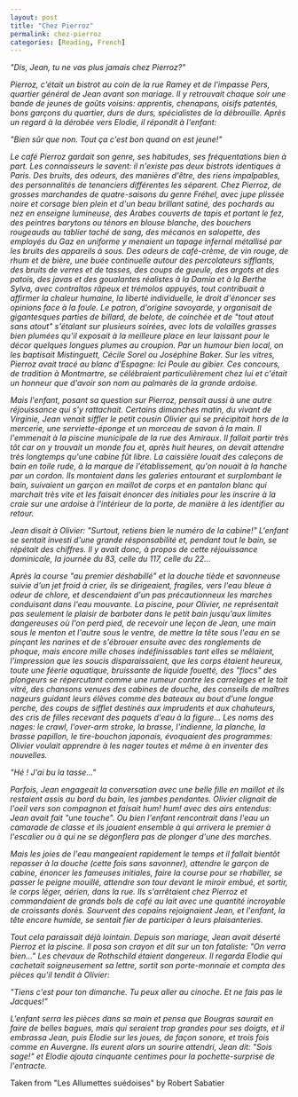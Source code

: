 ```yaml
---
layout: post
title: "Chez Pierroz"
permalink: chez-pierroz
categories: [Reading, French]
---
```



*"Dis, Jean, tu ne vas plus jamais chez Pierroz?"*

*Pierroz, c'était un bistrot au coin de la rue Ramey et de l'impasse
Pers, quartier général de Jean avant son mariage. Il y retrouvait chaque
soir une bande de jeunes de goûts voisins: apprentis, chenapans, oisifs
patentés, bons garçons du quartier, durs de durs, spécialistes de la
débrouille. Après un regard à la dérobée vers Elodie, il répondit à
l'enfant:*

*"Bien sûr que non. Tout ça c'est bon quand on est jeune!"*

*Le café Pierroz gardait son genre, ses habitudes, ses fréquentations
bien à part. Les connaisseurs le savent: il n'existe pas deux bistrots
identiques à Paris. Des bruits, des odeurs, des manières d'être, des
riens impalpables, des personnalités de tenanciers différentes les
séparent. _Chez Pierroz_, de grosses marchandes de quatre-saisons du genre
Fréhel, avec jupe plissée noire et corsage bien plein et d'un beau
brillant satiné, des pochards au nez en enseigne lumineuse, des Arabes
couverts de tapis et portant le fez, des peintres barytons ou ténors en
blouse blanche, des bouchers rougeauds au tablier taché de sang, des
mécanos en salopette, des employés du Gaz en uniforme y menaient un
tapage infernal métallisé par les bruits des appareils à sous. Des
odeurs de café-crème, de vin rouge, de rhum et de bière, une buée
continuelle autour des percolateurs sifflants, des bruits de verres et
de tasses, des coups de gueule, des argots et des patois, des javas et
des goualantes réalistes à la Damia et à la Berthe Sylva, avec
contraltos râpeux et trémolos appuyés, tout contribuait à affirmer la
chaleur humaine, la liberté individuelle, le droit d'énoncer ses
opinions face à la foule. Le patron, d'origine savoyarde, y organisait
de gigantesques parties de billard, de belote, de coinchée et de "tout
atout sans atout" s'étalant sur plusieurs soirées, avec lots de
volailles grasses bien plumées qu'il exposait à la meilleure place en
leur laissant pour le décor quelques longues plumes au croupion. Par un
humour bien local, on les baptisait Mistinguett, Cécile Sorel ou
Joséphine Baker. Sur les vitres, Pierroz avait tracé au blanc d'Espagne:
_Ici Poule au gibier_. Ces concours, de tradition à Montmartre, se
célébraient particulièrement chez lui et c'était un honneur que d'avoir
son nom au palmarès de la grande ardoise.*

*Mais l'enfant, posant sa question sur Pierroz, pensait aussi à une autre
réjouissance qui s'y rattachait. Certains dimanches matin, du vivant de
Virginie, Jean venait siffler le petit cousin Olivier qui se
précipitait hors de la mercerie, une serviette-éponge et un morceau de
savon à la main. Il l'emmenait à la piscine municipale de la rue des
Amiraux. Il fallait partir très tôt car on y trouvait un monde fou et,
après huit heures, on devait attendre très longtemps qu'une cabine fût
libre. La caissière louait des caleçons de bain en toile rude, à la
marque de l'établissement, qu'on nouait à la hanche par un cordon. Ils
montaient dans les galeries entourant et surplombant le bain, suivaient
un garçon en maillot de corps et en pantalon blanc qui marchait très
vite et les faisait énoncer des initiales pour les inscrire à la craie
sur une ardoise à l'intérieur de la porte, de manière à les identifier
au retour.*

*Jean disait à Olivier: "Surtout, retiens bien le numéro de la cabine!"
L'enfant se sentait investi d'une grande résponsabilité et, pendant tout
le bain, se répétait des chiffres. Il y avait donc, à propos de cette
réjouissance dominicale, la journée du 83, celle du 117, celle du 22...*

*Après la course "au premier déshabillé" et la douche tiède et savonneuse
suivie d'un jet froid à crier, ils se dirigeaient, fragiles, vers l'eau
bleue à odeur de chlore, et descendaient d'un pas précautionneux les
marches conduisant dans l'eau mouvante. La piscine, pour Olivier, ne
représentait pas seulement le plaisir de barboter dans le petit bain
jusqu'aux limites dangereuses où l'on perd pied, de recevoir une leçon de
Jean, une main sous le menton et l'autre sous le ventre, de mettre la
tête sous l'eau en se pinçant les narines et de s'ébrouer ensuite avec
des ronglements de phoque, mais encore mille choses indéfinissables tant
elles se mêlaient, l'impression que les soucis disparaissaient, que les
corps étaient heureux, toute une féerie aquatique, bruissante de liquide
fouetté, des "flocs" des plongeurs se répercutant comme une rumeur
contre les carrelages et le toit vitré, des chansons venues des cabines
de douche, des conseils de maîtres nageurs guidant leurs élèves comme
des bateaux au bout d'une longue perche, des coups de sifflet destinés
aux imprudents et aux chahuteurs, des cris de filles recevant des
paquets d'eau à la figure... Les noms des nages: le crawl, l'over-arm
stroke, la brasse, l'indienne, la planche, la brasse papillon, le
tire-bouchon japonais, évoquaient des programmes: Olivier voulait
apprendre à les nager toutes et même à en inventer des nouvelles.*

*"Hé ! J'ai bu la tasse..."*

*Parfois, Jean engageait la conversation avec une belle fille en maillot
et ils restaient assis au bord du bain, les jambes pendantes. Olivier
clignait de l'oeil vers son compagnon et faisait _hum! hum!_ avec des airs
entendus: Jean avait fait "une touche". Ou bien l'enfant rencontrait
dans l'eau un camarade de classe et ils jouaient ensemble à qui arrivera
le premier à l'escalier ou à qui ne se dégonflera pas de plonger d'une
des marches.*

*Mais les joies de l'eau mangeaient rapidement le temps et il fallait
bientôt repasser à la douche (cette fois sans savonner), attendre le
garçon de cabine, énoncer les fameuses initiales, faire la course pour se
rhabiller, se passer le peigne mouillé, attendre son tour devant le
miroir embué, et sortir, le corps léger, aérien, dans la rue. Ils
s'arrêtaient chez Pierroz et commandaient de grands bols de café au lait
avec une quantité incroyable de croissants dorés. Sourvent des copains
rejoignaient Jean, et l'enfant, la tête encore humide, se sentait fier
de participer à leurs plaisanteries.*

*Tout cela paraissait déjà lointain. Depuis son mariage, Jean avait
déserté Pierroz et la piscine. Il posa son crayon et dit sur un ton
fataliste: "On verra bien..." Les chevaux de Rothschild étaient
dangereux. Il regarda Elodie qui cachetait soigneusement sa lettre,
sortit son porte-monnaie et compta des pièces qu'il tendit à Olivier:*

*"Tiens c'est pour ton dimanche. Tu peux aller au cinoche. Et ne fais pas
le Jacques!"*

*L'enfant serra les pièces dans sa main et pensa que Bougras saurait en
faire de belles bagues, mais qui seraient trop grandes pour ses doigts,
et il embrassa Jean, puis Elodie sur les joues, de façon sonore, et
trois fois comme en Auvergne. Ils eurent alors un sourire attendri, Jean
dit: "Sois sage!" et Elodie ajouta cinquante centimes pour la
pochette-surprise de l'entracte.*


Taken from "Les Allumettes suédoises" by Robert Sabatier


